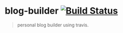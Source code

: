 # blog-builder [![Build Status](https://travis-ci.org/honpery/blog-builder.svg?branch=master)](https://travis-ci.org/honpery/blog-builder)

> personal blog builder using travis.